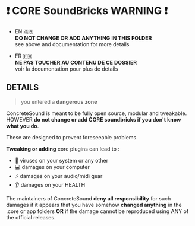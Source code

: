 # :exclamation: CORE SoundBricks WARNING :exclamation:

- EN :uk:   
  **DO NOT CHANGE OR ADD ANYTHING IN THIS FOLDER**   
  see above and documentation for more details

- FR :fr:   
  **NE PAS TOUCHER AU CONTENU DE CE DOSSIER**   
  voir la documentation pour plus de details


## DETAILS

> you entered a **dangerous zone**

ConcreteSound is meant to be fully open source,
modular and tweakable. HOWEVER
**do not change or add CORE soundbricks
if you don't know what you do**.

These are designed to prevent foreseeable problems.

**Tweaking or adding** core plugins can lead to :
- :bug: viruses on your system or any other
- :computer: damages on your computer
- :zap: damages on your audio/midi gear
- :ear: damages on your HEALTH

The maintainers of ConcreteSound
**deny all responsibility** for such damages
if it appears that you have somehow
**changed anything** in the .core or app folders
**OR** if the damage cannot be reproduced
using ANY of the official releases.
